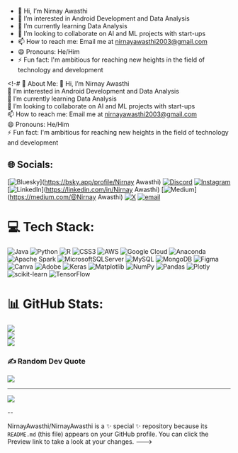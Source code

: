- 👋 Hi, I’m Nirnay Awasthi
- 👀 I’m interested in Android Development and Data Analysis
- 🌱 I’m currently learning Data Analysis
- 💞️ I’m looking to collaborate on AI and ML projects with start-ups
- 📫 How to reach me: Email me at nirnayawasthi2003@gmail.com
- 😄 Pronouns: He/Him
- ⚡ Fun fact: I'm ambitious for reaching new heights in the field of technology and development

<!-# 💫 About Me:
👋 Hi, I’m Nirnay Awasthi<br>👀 I’m interested in Android Development and Data Analysis<br>🌱 I’m currently learning Data Analysis<br>💞️ I’m looking to collaborate on AI and ML projects with start-ups<br>📫 How to reach me: Email me at nirnayawasthi2003@gmail.com<br>😄 Pronouns: He/Him<br>⚡ Fun fact: I'm ambitious for reaching new heights in the field of technology and development


## 🌐 Socials:
[![Bluesky](https://img.shields.io/badge/bluesky-0285FF?style=for-the-badge&logo=bluesky&logoColor=%23FFFFFF)](https://bsky.app/profile/Nirnay Awasthi) [![Discord](https://img.shields.io/badge/Discord-%237289DA.svg?logo=discord&logoColor=white)](https://discord.gg/https://discord.gg/BAjCx5eP) [![Instagram](https://img.shields.io/badge/Instagram-%23E4405F.svg?logo=Instagram&logoColor=white)](https://instagram.com/nirnay.awasthi) [![LinkedIn](https://img.shields.io/badge/LinkedIn-%230077B5.svg?logo=linkedin&logoColor=white)](https://linkedin.com/in/Nirnay Awasthi) [![Medium](https://img.shields.io/badge/Medium-12100E?logo=medium&logoColor=white)](https://medium.com/@Nirnay Awasthi) [![X](https://img.shields.io/badge/X-black.svg?logo=X&logoColor=white)](https://x.com/@AwasthiNirnay) [![email](https://img.shields.io/badge/Email-D14836?logo=gmail&logoColor=white)](mailto:nirnayawasthi2003@gmail.com) 

# 💻 Tech Stack:
![Java](https://img.shields.io/badge/java-%23ED8B00.svg?style=for-the-badge&logo=openjdk&logoColor=white) ![Python](https://img.shields.io/badge/python-3670A0?style=for-the-badge&logo=python&logoColor=ffdd54) ![R](https://img.shields.io/badge/r-%23276DC3.svg?style=for-the-badge&logo=r&logoColor=white) ![CSS3](https://img.shields.io/badge/css3-%231572B6.svg?style=for-the-badge&logo=css3&logoColor=white) ![AWS](https://img.shields.io/badge/AWS-%23FF9900.svg?style=for-the-badge&logo=amazon-aws&logoColor=white) ![Google Cloud](https://img.shields.io/badge/GoogleCloud-%234285F4.svg?style=for-the-badge&logo=google-cloud&logoColor=white) ![Anaconda](https://img.shields.io/badge/Anaconda-%2344A833.svg?style=for-the-badge&logo=anaconda&logoColor=white) ![Apache Spark](https://img.shields.io/badge/Apache%20Spark-FDEE21?style=for-the-badge&logo=apachespark&logoColor=black) ![MicrosoftSQLServer](https://img.shields.io/badge/Microsoft%20SQL%20Server-CC2927?style=for-the-badge&logo=microsoft%20sql%20server&logoColor=white) ![MySQL](https://img.shields.io/badge/mysql-4479A1.svg?style=for-the-badge&logo=mysql&logoColor=white) ![MongoDB](https://img.shields.io/badge/MongoDB-%234ea94b.svg?style=for-the-badge&logo=mongodb&logoColor=white) ![Figma](https://img.shields.io/badge/figma-%23F24E1E.svg?style=for-the-badge&logo=figma&logoColor=white) ![Canva](https://img.shields.io/badge/Canva-%2300C4CC.svg?style=for-the-badge&logo=Canva&logoColor=white) ![Adobe](https://img.shields.io/badge/adobe-%23FF0000.svg?style=for-the-badge&logo=adobe&logoColor=white) ![Keras](https://img.shields.io/badge/Keras-%23D00000.svg?style=for-the-badge&logo=Keras&logoColor=white) ![Matplotlib](https://img.shields.io/badge/Matplotlib-%23ffffff.svg?style=for-the-badge&logo=Matplotlib&logoColor=black) ![NumPy](https://img.shields.io/badge/numpy-%23013243.svg?style=for-the-badge&logo=numpy&logoColor=white) ![Pandas](https://img.shields.io/badge/pandas-%23150458.svg?style=for-the-badge&logo=pandas&logoColor=white) ![Plotly](https://img.shields.io/badge/Plotly-%233F4F75.svg?style=for-the-badge&logo=plotly&logoColor=white) ![scikit-learn](https://img.shields.io/badge/scikit--learn-%23F7931E.svg?style=for-the-badge&logo=scikit-learn&logoColor=white) ![TensorFlow](https://img.shields.io/badge/TensorFlow-%23FF6F00.svg?style=for-the-badge&logo=TensorFlow&logoColor=white)
# 📊 GitHub Stats:
![](https://github-readme-stats.vercel.app/api?username=NirnayAwasthi&theme=dark&hide_border=false&include_all_commits=true&count_private=true)<br/>
![](https://nirzak-streak-stats.vercel.app/?user=NirnayAwasthi&theme=dark&hide_border=false)<br/>
![](https://github-readme-stats.vercel.app/api/top-langs/?username=NirnayAwasthi&theme=dark&hide_border=false&include_all_commits=true&count_private=true&layout=compact)

### ✍️ Random Dev Quote
![](https://quotes-github-readme.vercel.app/api?type=horizontal&theme=radical)

---
[![](https://visitcount.itsvg.in/api?id=NirnayAwasthi&icon=0&color=0)](https://visitcount.itsvg.in)

<!-- Proudly created with GPRM ( https://gprm.itsvg.in ) -->--
NirnayAwasthi/NirnayAwasthi is a ✨ special ✨ repository because its `README.md` (this file) appears on your GitHub profile.
You can click the Preview link to take a look at your changes.
--->
